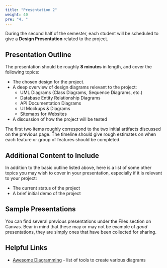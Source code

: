 ```yaml
---
title: "Presentation 2"
weight: 40
pre: "4. "
---
```


During the second half of the semester, each student will be scheduled to give a **Design Presentation** related to the project.

## Presentation Outline

The presentation should be roughly **8 minutes** in length, and cover the following topics:
* The chosen design for the project.
* A deep overview of design diagrams relevant to the project:
  * UML Diagrams (Class Diagrams, Sequence Diagrams, etc.)
  * Database Entity Relationship Diagrams
  * API Documentation Diagrams
  * UI Mockups & Diagrams
  * Sitemaps for Websites
* A discussion of how the project will be tested

The first two items roughly correspond to the two initial artifacts discussed on the previous page. The timeline should give rough estimates on when each feature or group of features should be completed. 

## Additional Content to Include

In addition to the basic outline listed above, here is a list of some other topics you may wish to cover in your presentation, especially if it is relevant to your project:

* The current status of the project
* A brief initial demo of the project

## Sample Presentations

You can find several previous presentations under the Files section on Canvas. Bear in mind that these may or may not be example of _good_ presentations, they are simply ones that have been collected for sharing.

## Helpful Links

* [Awesome Diagramming](https://github.com/shubhamgrg04/awesome-diagramming) - list of tools to create various diagrams
